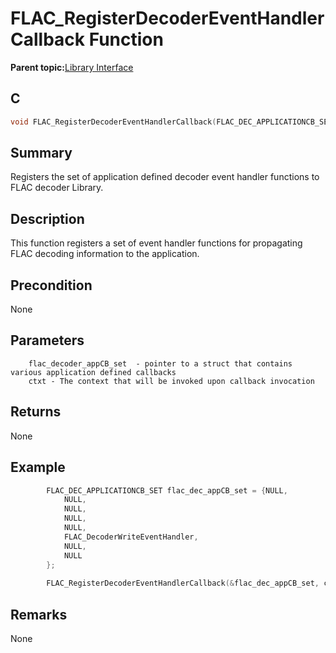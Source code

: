 # FLAC\_RegisterDecoderEventHandlerCallback Function

**Parent topic:**[Library Interface](GUID-A358CF75-0F77-44EC-95C9-91C543882BA8.md)

## C

```c
void FLAC_RegisterDecoderEventHandlerCallback(FLAC_DEC_APPLICATIONCB_SET *flac_decoder_appCB_set, void *ctxt);
```

## Summary

Registers the set of application defined decoder event handler functions to FLAC decoder Library.

## Description

This function registers a set of event handler functions for propagating FLAC decoding information to the application.

## Precondition

None

## Parameters

```
    flac_decoder_appCB_set  - pointer to a struct that contains various application defined callbacks
    ctxt - The context that will be invoked upon callback invocation
```

## Returns

None

## Example

```c
        FLAC_DEC_APPLICATIONCB_SET flac_dec_appCB_set = {NULL,
            NULL,
            NULL,
            NULL,
            NULL,
            FLAC_DecoderWriteEventHandler,
            NULL,
            NULL
        };
                
        FLAC_RegisterDecoderEventHandlerCallback(&flac_dec_appCB_set, ctxt);
```

## Remarks

None

